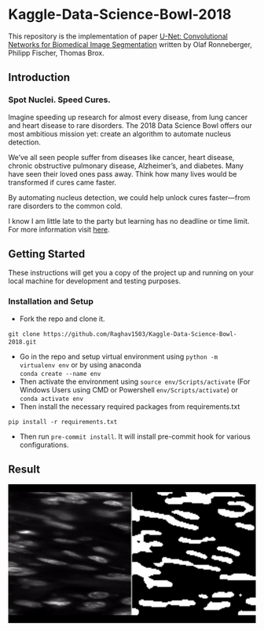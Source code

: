 # Kaggle-Data-Science-Bowl-2018

This repository is the implementation of paper [U-Net: Convolutional Networks for Biomedical Image Segmentation](https://arxiv.org/abs/1505.04597) written by Olaf Ronneberger, Philipp Fischer, Thomas Brox.

## Introduction
### Spot Nuclei. Speed Cures.
Imagine speeding up research for almost every disease, from lung cancer and heart disease to rare disorders. The 2018 Data Science Bowl offers our most ambitious mission yet: create an algorithm to automate nucleus detection.

We’ve all seen people suffer from diseases like cancer, heart disease, chronic obstructive pulmonary disease, Alzheimer’s, and diabetes. Many have seen their loved ones pass away. Think how many lives would be transformed if cures came faster.

By automating nucleus detection, we could help unlock cures faster—from rare disorders to the common cold.

I know I am little late to the party but learning has no deadline or time limit. For more information visit [here](https://www.kaggle.com/c/data-science-bowl-2018).

## Getting Started

These instructions will get you a copy of the project up and running on your local machine for development and testing purposes.

### Installation and Setup

* Fork the repo and clone it.
```
git clone https://github.com/Raghav1503/Kaggle-Data-Science-Bowl-2018.git
```
* Go in the repo and setup virtual environment using `python -m virtualenv env` or by using anaconda <br />`conda create --name env`  
* Then activate the environment using `source env/Scripts/activate` (For Windows Users using CMD or Powershell `env/Scripts/activate`) or
`conda activate env`
* Then install the necessary required packages from requirements.txt
```
pip install -r requirements.txt
```
* Then run `pre-commit install`. It will install pre-commit hook for various configurations.

## Result
![](assets/result.gif)
